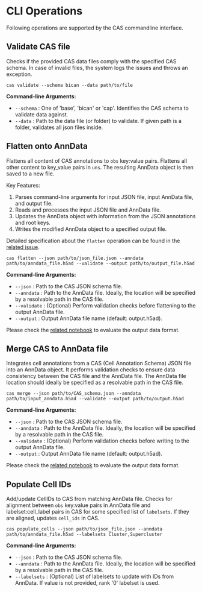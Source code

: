 # CLI Operations

Following operations are supported by the CAS commandline interface.

## Validate CAS file

Checks if the provided CAS data files comply with the specified CAS schema. In case of invalid files, the system logs the issues and throws an exception.

```commandline
cas validate --schema bican --data path/to/file
```

**Command-line Arguments:**
- `--schema`    : One of 'base', 'bican' or 'cap'. Identifies the CAS schema to validate data against.
- `--data`   : Path to the data file (or folder) to validate. If given path is a folder, validates all json files inside.

## Flatten onto AnnData

Flattens all content of CAS annotations to `obs` key:value pairs. Flattens all other content to key_value pairs in `uns`. The resulting AnnData object is then saved to a new file.

Key Features:
1. Parses command-line arguments for input JSON file, input AnnData file, and output file.
2. Reads and processes the input JSON file and AnnData file.
3. Updates the AnnData object with information from the JSON annotations and root keys.
4. Writes the modified AnnData object to a specified output file.

Detailed specification about the `flatten` operation can be found in the [related issue](https://github.com/cellannotation/cas-tools/issues/7).

```commandline
cas flatten --json path/to/json_file.json --anndata path/to/anndata_file.h5ad --validate --output path/to/output_file.h5ad
```

**Command-line Arguments:**
- `--json`      : Path to the CAS JSON schema file.
- `--anndata`   : Path to the AnnData file. Ideally, the location will be specified by a resolvable path in the CAS file.
- `--validate`  : (Optional) Perform validation checks before flattening to the output AnnData file.
- `--output`    : Output AnnData file name (default: output.h5ad).

Please check the [related notebook](../notebooks/test_flatten.ipynb) to evaluate the output data format.

## Merge CAS to AnnData file

Integrates cell annotations from a CAS (Cell Annotation Schema) JSON file into an AnnData object.  It performs validation checks to ensure data consistency between the CAS file and the AnnData file.  The AnnData file location should ideally be specified as a resolvable path in the CAS file.

```commandline
cas merge --json path/to/CAS_schema.json --anndata path/to/input_anndata.h5ad --validate --output path/to/output.h5ad
```

**Command-line Arguments:**
- `--json`      : Path to the CAS JSON schema file.
- `--anndata`   : Path to the AnnData file. Ideally, the location will be specified by a resolvable path in the CAS file.
- `--validate`  : (Optional) Perform validation checks before writing to the output AnnData file.
- `--output`    : Output AnnData file name (default: output.h5ad).

Please check the [related notebook](../notebooks/test_merge.ipynb) to evaluate the output data format.

## Populate Cell IDs

Add/update CellIDs to CAS from matching AnnData file. Checks for alignment between `obs` key:value pairs in AnnData file and labelset:cell_label pairs in CAS for some specified list of `labelsets`. If they are aligned, updates `cell_ids` in CAS.

```commandline
cas populate_cells --json path/to/json_file.json --anndata path/to/anndata_file.h5ad --labelsets Cluster,Supercluster
```

**Command-line Arguments:**
- `--json`      : Path to the CAS JSON schema file.
- `--anndata`   : Path to the AnnData file. Ideally, the location will be specified by a resolvable path in the CAS file.
- `--labelsets` : (Optional) List of labelsets to update with IDs from AnnData. If value is not provided, rank '0' labelset is used.